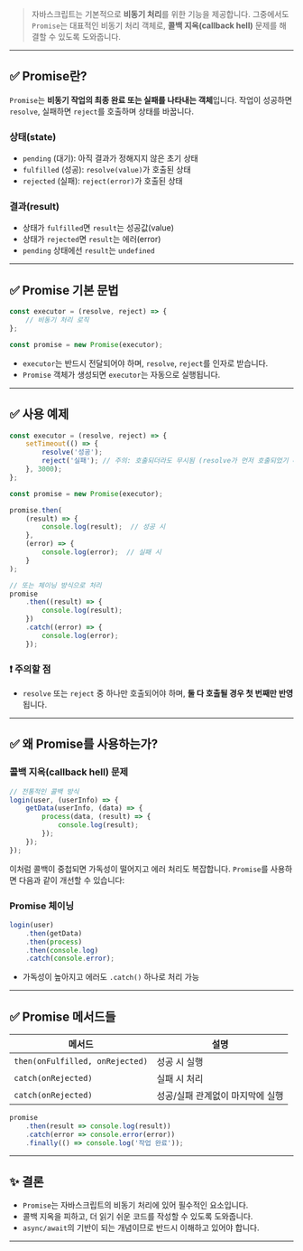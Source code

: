 >자바스크립트는 기본적으로 **비동기 처리**를 위한 기능을 제공합니다. 그중에서도 `Promise`는 대표적인 비동기 처리 객체로, **콜백 지옥(callback hell)** 문제를 해결할 수 있도록 도와줍니다.

---

## ✅ Promise란?

`Promise`는 **비동기 작업의 최종 완료 또는 실패를 나타내는 객체**입니다. 작업이 성공하면 `resolve`, 실패하면 `reject`를 호출하며 상태를 바꿉니다.

### 상태(state)
- `pending` (대기): 아직 결과가 정해지지 않은 초기 상태
- `fulfilled` (성공): `resolve(value)`가 호출된 상태
- `rejected` (실패): `reject(error)`가 호출된 상태

### 결과(result)
- 상태가 `fulfilled`면 `result`는 성공값(value)
- 상태가 `rejected`면 `result`는 에러(error)
- `pending` 상태에선 `result`는 `undefined`

---

## ✅ Promise 기본 문법

```js
const executor = (resolve, reject) => {
    // 비동기 처리 로직
};

const promise = new Promise(executor);
```

- `executor`는 반드시 전달되어야 하며, `resolve`, `reject`를 인자로 받습니다.
- `Promise` 객체가 생성되면 `executor`는 자동으로 실행됩니다.

---

## ✅ 사용 예제

```js
const executor = (resolve, reject) => {
    setTimeout(() => {
        resolve('성공');
        reject('실패'); // 주의: 호출되더라도 무시됨 (resolve가 먼저 호출되었기 때문)
    }, 3000);
};

const promise = new Promise(executor);

promise.then(
    (result) => {
        console.log(result);  // 성공 시
    },
    (error) => {
        console.log(error);  // 실패 시
    }
);

// 또는 체이닝 방식으로 처리
promise
    .then((result) => {
        console.log(result);
    })
    .catch((error) => {
        console.log(error);
    });
```

### ❗ 주의할 점
- `resolve` 또는 `reject` 중 하나만 호출되어야 하며, **둘 다 호출될 경우 첫 번째만 반영**됩니다.

---

## ✅ 왜 Promise를 사용하는가?

### 콜백 지옥(callback hell) 문제
```js
// 전통적인 콜백 방식
login(user, (userInfo) => {
    getData(userInfo, (data) => {
        process(data, (result) => {
            console.log(result);
        });
    });
});
```

이처럼 콜백이 중첩되면 가독성이 떨어지고 에러 처리도 복잡합니다. `Promise`를 사용하면 다음과 같이 개선할 수 있습니다:

### Promise 체이닝
```js
login(user)
    .then(getData)
    .then(process)
    .then(console.log)
    .catch(console.error);
```

- 가독성이 높아지고 에러도 `.catch()` 하나로 처리 가능

---

## ✅ Promise 메서드들
| 메서드 | 설명               |
|-----|------------------|
| `then(onFulfilled, onRejected)`    | 성공 시 실행          |
|  `catch(onRejected)`   |        실패 시 처리          |
|  `catch(onRejected)`   | 성공/실패 관계없이 마지막에 실행 |


```js
promise
    .then(result => console.log(result))
    .catch(error => console.error(error))
    .finally(() => console.log('작업 완료'));
```

---

## ✨ 결론

- `Promise`는 자바스크립트의 비동기 처리에 있어 필수적인 요소입니다.
- 콜백 지옥을 피하고, 더 읽기 쉬운 코드를 작성할 수 있도록 도와줍니다.
- `async/await`의 기반이 되는 개념이므로 반드시 이해하고 있어야 합니다.

---

